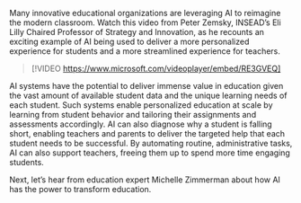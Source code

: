 Many innovative educational organizations are leveraging AI to reimagine the modern classroom. Watch this video from Peter Zemsky, INSEAD’s Eli Lilly Chaired Professor of Strategy and Innovation, as he recounts an exciting example of AI being used to deliver a more personalized experience for students and a more streamlined experience for teachers.

> [!VIDEO https://www.microsoft.com/videoplayer/embed/RE3GVEQ]

AI systems have the potential to deliver immense value in education given the vast amount of available student data and the unique learning needs of each student. Such systems enable personalized education at scale by learning from student behavior and tailoring their assignments and assessments accordingly. AI can also diagnose why a student is falling short, enabling teachers and parents to deliver the targeted help that each student needs to be successful. By automating routine, administrative tasks, AI can also support teachers, freeing them up to spend more time engaging students.

Next, let’s hear from education expert Michelle Zimmerman about how AI has the power to transform education.
